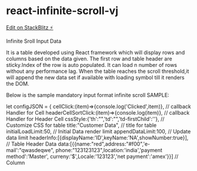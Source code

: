 # react-infinite-scroll-vj

[Edit on StackBlitz ⚡️](https://stackblitz.com/edit/react-infinite-scroll-vj)

Infinite Sroll Input Data

It is a table developed using React framework which will display rows and columns based on the data given.
The first row and table header are sticky.Index of the row is auto populated.
It can load n number of rows without any performance lag.
When the table reaches the scroll threshold,it will append the new data set if available with loading symbol till it renders the DOM.

Below is the sample mandatory input format infinite scroll
SAMPLE:

let configJSON = {
   cellClick:(item)=>{console.log('Clicked',item)},   // callback Handler for Cell
   headerCellSortClick:(item)=>{console.log(item)},   // callback Handler for Header Cell
   cssStyle:{'th':"",'td':"",'td-firstChild':''},     // Customize CSS for table
   title:"Customer Data",                             // title for table
   initialLoadLimit:50,                               // Initial Data render limit
   appendDataLimit:100,                               // Update data limit
   headerInfo:[{displayName:'ID',keyName:'NA',showNumber:true}],       // Table Header Data
   data:[{{name:"red",address:"#f00",'e-mail':"qwasdeqwe",
  phone:"123123123",location:'india','payment method':'Master',
  curreny:'$',Locale:'123123','net payment':'amex'}}]                // Column
